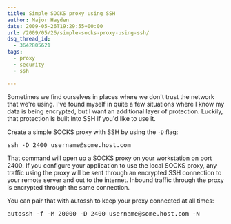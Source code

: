 ```yaml
---
title: Simple SOCKS proxy using SSH
author: Major Hayden
date: 2009-05-26T19:29:55+00:00
url: /2009/05/26/simple-socks-proxy-using-ssh/
dsq_thread_id:
  - 3642805621
tags:
  - proxy
  - security
  - ssh

---
```

Sometimes we find ourselves in places where we don't trust the network that we're using. I've found myself in quite a few situations where I know my data is being encrypted, but I want an additional layer of protection. Luckily, that protection is built into SSH if you'd like to use it.

Create a simple SOCKS proxy with SSH by using the `-D` flag:

<pre lang="html">ssh -D 2400 username@some.host.com</pre>

That command will open up a SOCKS proxy on your workstation on port 2400. If you configure your application to use the local SOCKS proxy, any traffic using the proxy will be sent through an encrypted SSH connection to your remote server and out to the internet. Inbound traffic through the proxy is encrypted through the same connection.

You can pair that with autossh to keep your proxy connected at all times:

<pre lang="html">autossh -f -M 20000 -D 2400 username@some.host.com -N</pre>
